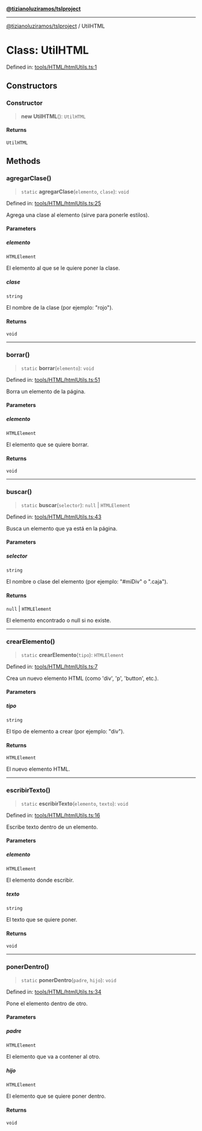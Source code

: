 [**@tizianoluziramos/tslproject**](../README.md)

***

[@tizianoluziramos/tslproject](../globals.md) / UtilHTML

# Class: UtilHTML

Defined in: [tools/HTML/htmlUtils.ts:1](https://github.com/tizianoluziramos/TypeScript-Lenguage-Proyect/blob/1a68252d6a31602ecc3346fe4bed87bd01ab43ff/src/tools/HTML/htmlUtils.ts#L1)

## Constructors

### Constructor

> **new UtilHTML**(): `UtilHTML`

#### Returns

`UtilHTML`

## Methods

### agregarClase()

> `static` **agregarClase**(`elemento`, `clase`): `void`

Defined in: [tools/HTML/htmlUtils.ts:25](https://github.com/tizianoluziramos/TypeScript-Lenguage-Proyect/blob/1a68252d6a31602ecc3346fe4bed87bd01ab43ff/src/tools/HTML/htmlUtils.ts#L25)

Agrega una clase al elemento (sirve para ponerle estilos).

#### Parameters

##### elemento

`HTMLElement`

El elemento al que se le quiere poner la clase.

##### clase

`string`

El nombre de la clase (por ejemplo: "rojo").

#### Returns

`void`

***

### borrar()

> `static` **borrar**(`elemento`): `void`

Defined in: [tools/HTML/htmlUtils.ts:51](https://github.com/tizianoluziramos/TypeScript-Lenguage-Proyect/blob/1a68252d6a31602ecc3346fe4bed87bd01ab43ff/src/tools/HTML/htmlUtils.ts#L51)

Borra un elemento de la página.

#### Parameters

##### elemento

`HTMLElement`

El elemento que se quiere borrar.

#### Returns

`void`

***

### buscar()

> `static` **buscar**(`selector`): `null` \| `HTMLElement`

Defined in: [tools/HTML/htmlUtils.ts:43](https://github.com/tizianoluziramos/TypeScript-Lenguage-Proyect/blob/1a68252d6a31602ecc3346fe4bed87bd01ab43ff/src/tools/HTML/htmlUtils.ts#L43)

Busca un elemento que ya está en la página.

#### Parameters

##### selector

`string`

El nombre o clase del elemento (por ejemplo: "#miDiv" o ".caja").

#### Returns

`null` \| `HTMLElement`

El elemento encontrado o null si no existe.

***

### crearElemento()

> `static` **crearElemento**(`tipo`): `HTMLElement`

Defined in: [tools/HTML/htmlUtils.ts:7](https://github.com/tizianoluziramos/TypeScript-Lenguage-Proyect/blob/1a68252d6a31602ecc3346fe4bed87bd01ab43ff/src/tools/HTML/htmlUtils.ts#L7)

Crea un nuevo elemento HTML (como 'div', 'p', 'button', etc.).

#### Parameters

##### tipo

`string`

El tipo de elemento a crear (por ejemplo: "div").

#### Returns

`HTMLElement`

El nuevo elemento HTML.

***

### escribirTexto()

> `static` **escribirTexto**(`elemento`, `texto`): `void`

Defined in: [tools/HTML/htmlUtils.ts:16](https://github.com/tizianoluziramos/TypeScript-Lenguage-Proyect/blob/1a68252d6a31602ecc3346fe4bed87bd01ab43ff/src/tools/HTML/htmlUtils.ts#L16)

Escribe texto dentro de un elemento.

#### Parameters

##### elemento

`HTMLElement`

El elemento donde escribir.

##### texto

`string`

El texto que se quiere poner.

#### Returns

`void`

***

### ponerDentro()

> `static` **ponerDentro**(`padre`, `hijo`): `void`

Defined in: [tools/HTML/htmlUtils.ts:34](https://github.com/tizianoluziramos/TypeScript-Lenguage-Proyect/blob/1a68252d6a31602ecc3346fe4bed87bd01ab43ff/src/tools/HTML/htmlUtils.ts#L34)

Pone el elemento dentro de otro.

#### Parameters

##### padre

`HTMLElement`

El elemento que va a contener al otro.

##### hijo

`HTMLElement`

El elemento que se quiere poner dentro.

#### Returns

`void`
